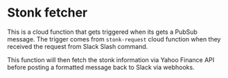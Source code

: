# Stonk fetcher

This is a cloud function that gets triggered when its gets a PubSub message. The trigger comes from `stonk-request` cloud function when they received the request from Slack Slash command.

This function will then fetch the stonk information via Yahoo Finance API before posting a formatted message back to Slack via webhooks.
